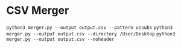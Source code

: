 # CSV Merger

`python3 merger.py --output output.csv --pattern unsubs`
`python3 merger.py --output output.csv --directory /User/Desktop`
`python3 merger.py --output output.csv --noheader`
